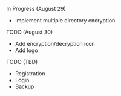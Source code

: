 In Progress (August 29)
- Implement multiple directory encryption

TODO (August 30)
- Add encryption/decryption icon
- Add logo

TODO (TBD)
- Registration
- Login
- Backup
